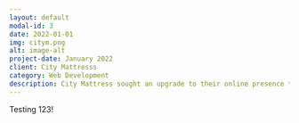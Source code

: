 ```yaml
---
layout: default
modal-id: 3
date: 2022-01-01
img: citym.png
alt: image-alt
project-date: January 2022
client: City Mattresss
category: Web Development
description: City Mattress sought an upgrade to their online presence to increase revenue from online sales and to drive traffic in-store. A team of developers, user experience engineers, search optimization specialists and AB testing experts overhauled the e-commerce experience of the <a href="https://www.citymattress.com/">City Mattres website</a>. </br></br>The result - a comeplete redesign of their front-end, site enhancements to drive conversions for key metrics and a new connector between their CMS and ERP to increase efficiencies in stock management.
---
```


Testing 123!
